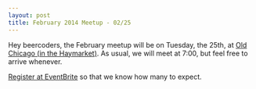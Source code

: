 ```yaml
---
layout: post
title: February 2014 Meetup - 02/25
---
```


Hey beercoders, the February meetup will be on Tuesday, the 25th, at
[Old Chicago (in the Haymarket)](http://www.oldchicago.com/locations/lincoln).
As usual, we will meet at 7:00, but feel free to arrive whenever.

[Register at EventBrite](https://www.eventbrite.com/e/beer-and-code-tickets-10666482737)
so that we know how many to expect.
